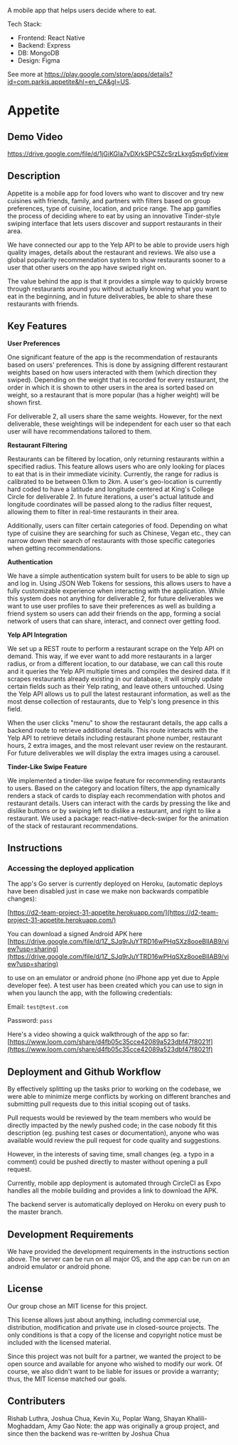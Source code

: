 A mobile app that helps users decide where to eat. 

Tech Stack: 

- Frontend: React Native
- Backend: Express 
- DB: MongoDB 
- Design: Figma 

See more at https://play.google.com/store/apps/details?id=com.parkjs.appetite&hl=en_CA&gl=US. 

# Appetite

## Demo Video
https://drive.google.com/file/d/1jGiKGla7vDXrkSPC5ZcSrzLkxg5qv6pf/view

## Description

Appetite is a mobile app for food lovers who want to discover and try new cuisines with friends, family, and partners with filters based on group preferences, type of cuisine, location, and price range. The app gamifies the process of deciding where to eat by using an innovative Tinder-style swiping interface that lets users discover and support restaurants in their area. 

We have connected our app to the Yelp API to be able to provide users high quality images, details about the restaurant and reviews. We also use a global popularity recommendation system to show restaurants sooner to a user that other users on the app have swiped right on.

The value behind the app is that it provides a simple way to quickly browse through restaurants around you without actually knowing what you want to eat in the beginning, and in future deliverables, be able to share these restaurants with friends.

## Key Features

**User Preferences**

One significant feature of the app is the recommendation of restaurants based on users' preferences. This is done by assigning different restaurant weights based on how users interacted with them (which direction they swiped). Depending on the weight that is recorded for every restaurant, the order in which it is shown to other users in the area is sorted based on weight, so a restaurant that is more popular (has a higher weight) will be shown first. 

For deliverable 2, all users share the same weights. However, for the next deliverable, these weightings will be independent for each user so that each user will have recommendations tailored to them.

**Restaurant Filtering**

Restaurants can be filtered by location, only returning restaurants within a specified radius. This feature allows users who are only looking for places to eat that is in their immediate vicinity. Currently, the range for radius is calibrated to be between 0.1km to 2km.  A user's geo-location is currently hard coded to have a latitude and longitude centered at King's College Circle for deliverable 2. In future iterations, a user's actual latitude and longitude coordinates will be passed along to the radius filter request, allowing them to filter in real-time restaurants in their area.    

Additionally, users can filter certain categories of food. Depending on what type of cuisine they are searching for such as Chinese, Vegan etc., they can narrow down their search of restaurants with those specific categories when getting recommendations. 

**Authentication**

We have a simple authentication system built for users to be able to sign up and log in. Using JSON Web Tokens for sessions, this allows users to have a fully customizable experience when interacting with the application. While this system does not anything for deliverable 2, for future deliverables we want to use user profiles to save their preferences as well as building a friend system so users can add their friends on the app, forming a social network of users that can share, interact, and connect over getting food. 

**Yelp API Integration**

We set up a REST route to perform a restaurant scrape on the Yelp API on demand. This way, if we ever want to add more restaurants in a larger radius, or from a different location, to our database, we can call this route and it queries the Yelp API multiple times and compiles the desired data. If it scrapes restaurants already existing in our database, it will simply update certain fields such as their Yelp rating, and leave others untouched. Using the Yelp API allows us to pull the latest restaurant information, as well as the most dense collection of restaurants, due to Yelp's long presence in this field.

When the user clicks "menu" to show the restaurant details, the app calls a backend route to retrieve additional details. This route interacts with the Yelp API to retrieve details including restaurant phone number, restaurant hours, 2 extra images, and the most relevant user review on the restaurant. For future deliverables we will display the extra images using a carousel.

**Tinder-Like Swipe Feature**

We implemented a tinder-like swipe feature for recommending restaurants to users. Based on the category and location filters, the app dynamically renders a stack of cards to display each recommendation with photos and restaurant details. Users can interact with the cards by pressing the like and dislike buttons or by swiping left to dislike a restaurant, and right to like a restaurant. We used a package: react-native-deck-swiper for the animation of the stack of restaurant recommendations.

## Instructions

### Accessing the deployed application

The app's Go server is currently deployed on Heroku, (automatic deploys have been disabled just in case we make non backwards compatible changes): 

[https://d2-team-project-31-appetite.herokuapp.com/](https://d2-team-project-31-appetite.herokuapp.com/)

You can download a signed Android APK here [https://drive.google.com/file/d/1Z_SJq9rJuYTRD16wPHqSXz8ooeBlIAB9/view?usp=sharing](https://drive.google.com/file/d/1Z_SJq9rJuYTRD16wPHqSXz8ooeBlIAB9/view?usp=sharing)

to use on an emulator or android phone (no iPhone app yet due to Apple developer fee). A test user has been created which you can use to sign in when you launch the app, with the following credentials:

Email: `test@test.com`

Password: `pass`

Here's a video showing a quick walkthrough of the app so far: [https://www.loom.com/share/d4fb05c35cce42089a523dbf47f8021f](https://www.loom.com/share/d4fb05c35cce42089a523dbf47f8021f)

## Deployment and Github Workflow

By effectively splitting up the tasks prior to working on the codebase, we were able to minimize merge conflicts by working on different branches and submitting pull requests due to this initial scoping out of tasks. 

Pull requests would be reviewed by the team members who would be directly impacted by the newly pushed code; in the case nobody fit this description (eg. pushing test cases or documentation), anyone who was available would review the pull request for code quality and suggestions.

However, in the interests of saving time, small changes (eg. a typo in a comment) could be pushed directly to master without opening a pull request.

Currently, mobile app deployment is automated through CircleCI as Expo handles all the mobile building and provides a link to download the APK.

The backend server is automatically deployed on Heroku on every push to the master branch.

## Development Requirements

We have provided the development requirements in the instructions section above. The server can be run on all major OS, and the app can be run on an android emulator or android phone.

## License

Our group chose an MIT license for this project.

This license allows just about anything, including commercial use, distribution, modification and private use in closed-source projects. The only conditions is that a copy of the license and copyright notice must be included with the licensed material.

Since this project was not built for a partner, we wanted the project to be open source and available for anyone who wished to modify our work. Of course, we also didn't want to be liable for issues or provide a warranty; thus, the MIT license matched our goals.

## Contributers

Rishab Luthra, Joshua Chua, Kevin Xu, Poplar Wang, Shayan Khalili-Moghaddam, Amy Gao
Note: the app was originally a group project, and since then the backend was re-written by Joshua Chua 
